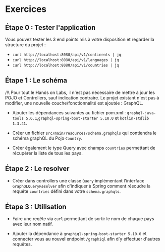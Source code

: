 # Exercices

## Étape 0 : Tester l'application

Vous pouvez tester les 3 end points mis à votre disposition et regarder la structure du projet :

- `curl http://localhost:8080/api/v1/continents | jq`
- `curl http://localhost:8080/api/v1/languages | jq`
- `curl http://localhost:8080/api/v1/countries | jq`

## Étape 1 : Le schéma

/!\ Pour tout le Hands on Labs, il n'est pas nécessaire de mettre à jour les POJO et Controllers, sauf indication contraire.
Le projet existant n'est pas à modifier, une nouvelle couche/fonctionnalité est ajoutée : GraphQL.

- Ajouter les dépendances suivantes au fichier pom.xml : `graphql-java-tools 5.6.1`,`graphql-spring-boot-starter 5.10.0` et `kotlin-stdlib 1.3.41`.

- Créer un fichier `src/main/resources/schema.graphqls` qui contiendra le schéma graphQL du Pojo `Country`.

- Créer également le type Query avec champs `countries` permettant de récupérer la liste de tous les pays.

## Étape 2 : Le resolver

- Créer dans controllers une classe `Query` implémentant l'interface `GraphQLQueryResolver` afin d'indiquer
à Spring comment résoudre la requête `countries` défini dans votre `schema.graphqls`.

## Étape 3 : Utilisation

- Faire une reqête via `curl` permettant de sortir le nom de chaque pays avec leur nom natif.

- Ajouter la dépendance à `graphiql-spring-boot-starter 5.10.0` et connecter vous au nouvel endpoint `/graphiql` afin d'y effectuer d'autres requêtes.

